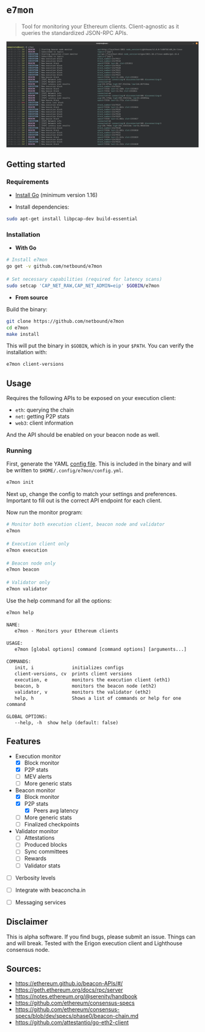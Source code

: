 # `e7mon`

> Tool for monitoring your Ethereum clients. Client-agnostic as it queries the standardized JSON-RPC APIs.

<img src="./docs/img/output.png" width=1200>

## Getting started
### Requirements
* [Install Go](https://golang.org/doc/install) (minimum version 1.16)

* Install dependencies:
```bash
sudo apt-get install libpcap-dev build-essential
```
### Installation
* **With Go**

```bash
# Install e7mon
go get -v github.com/netbound/e7mon

# Set necessary capabilities (required for latency scans)
sudo setcap 'CAP_NET_RAW,CAP_NET_ADMIN=eip' $GOBIN/e7mon
```
* **From source**

Build the binary:
```bash
git clone https://github.com/netbound/e7mon
cd e7mon
make install
```
This will put the binary in `$GOBIN`, which is in your `$PATH`. You can verify the installation with:
```bash
e7mon client-versions
```

## Usage

Requires the following APIs to be exposed on your execution client:
* `eth`: querying the chain
* `net`: getting P2P stats
* `web3`: client information

And the API should be enabled on your beacon node as well.

### Running
First, generate the YAML [config file](./config/config.yml). This is included in the binary and will be written to `$HOME/.config/e7mon/config.yml`.
```bash
e7mon init
```
Next up, change the config to match your settings and preferences. Important to fill out is the correct API endpoint for each client.

Now run the monitor program:
```bash
# Monitor both execution client, beacon node and validator
e7mon

# Execution client only
e7mon execution

# Beacon node only
e7mon beacon

# Validator only
e7mon validator
```

Use the help command for all the options:
```
e7mon help

NAME:
   e7mon - Monitors your Ethereum clients

USAGE:
   e7mon [global options] command [command options] [arguments...]

COMMANDS:
   init, i              initializes configs
   client-versions, cv  prints client versions
   execution, e         monitors the execution client (eth1)
   beacon, b            monitors the beacon node (eth2)
   validator, v         monitors the validator (eth2)
   help, h              Shows a list of commands or help for one command

GLOBAL OPTIONS:
   --help, -h  show help (default: false)
```


## Features
- Execution monitor
	- [x] Block monitor
	- [x] P2P stats
   - [ ] MEV alerts
	- [ ] More generic stats
- Beacon monitor
	- [x] Block monitor
	- [x] P2P stats
      - [x] Peers avg latency
	- [ ] More generic stats
   - [ ] Finalized checkpoints
- Validator monitor
   - [ ] Attestations
   - [ ] Produced blocks
   - [ ] Sync committees
   - [ ] Rewards
   - [ ] Validator stats
- [ ] Verbosity levels
- [ ] Integrate with beaconcha.in
- [ ] Messaging services


## Disclaimer
This is alpha software. If you find bugs, please submit an issue. Things can and will break. Tested with the Erigon
execution client and Lighthouse consensus node.

## Sources:
* https://ethereum.github.io/beacon-APIs/#/
* https://geth.ethereum.org/docs/rpc/server
* https://notes.ethereum.org/@serenity/handbook
* https://github.com/ethereum/consensus-specs
* https://github.com/ethereum/consensus-specs/blob/dev/specs/phase0/beacon-chain.md
* https://github.com/attestantio/go-eth2-client